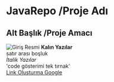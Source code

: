 # JavaRepo /Proje Adı
## Alt Başlık /Proje Amacı
![Giriş Resmi](https://avatars.mds.yandex.net/i?id=8dd0587c6dbb7bb40ce2ae167f70d9a0-5512866-images-thumbs&ref=rim&n=33&w=480&h=300)
**Kalın Yazılar** <br/> satır arası boşluk <br/>
*İtalik Yazılar* <br/>
'code gösterimi tek tırnak' <br/>
[Link Oluşturma Google](http://www.google.com)

